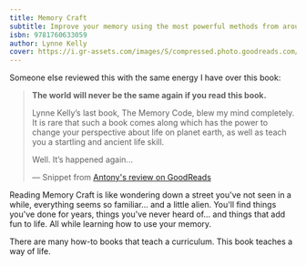 ```yaml
---
title: Memory Craft
subtitle: Improve your memory using the most powerful methods from around the world
isbn: 9781760633059
author: Lynne Kelly
cover: https://i.gr-assets.com/images/S/compressed.photo.goodreads.com/books/1556842277l/45442000._SY475_.jpg
---
```


Someone else reviewed this with the same energy I have over this book:

> **The world will never be the same again if you read this book.**
>
> Lynne Kelly’s last book, The Memory Code, blew my mind completely. It is rare that such a book comes along which has the power to change your perspective about life on planet earth, as well as teach you a startling and ancient life skill.
>
> Well. It’s happened again...
>
> &mdash; Snippet from [Antony's review on GoodReads](https://www.goodreads.com/review/show/2852869811?book_show_action=true&from_review_page=1)

Reading Memory Craft is like wondering down a street you've not seen in a while, everything seems so familiar... and a little alien. You'll find things you've done for years, things you've never heard of... and things that add fun to life. All while learning how to use your memory.

There are many how-to books that teach a curriculum. This book teaches a way of life. 